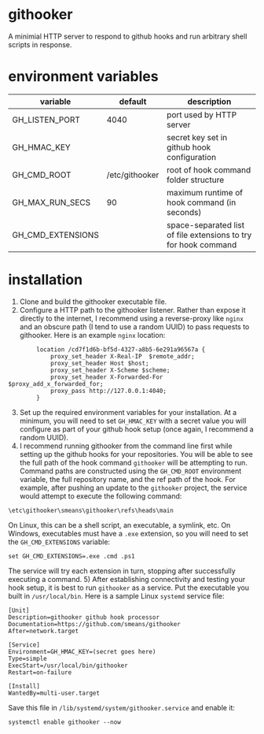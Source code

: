 # githooker
A minimial HTTP server to respond to github hooks and run arbitrary shell scripts in response.

# environment variables
variable | default | description
--- | --- | ---
GH_LISTEN_PORT | 4040 | port used by HTTP server
GH_HMAC_KEY | | secret key set in github hook configuration
GH_CMD_ROOT | /etc/githooker | root of hook command folder structure
GH_MAX_RUN_SECS | 90 | maximum runtime of hook command (in seconds)
GH_CMD_EXTENSIONS | | space-separated list of file extensions to try for hook command

# installation
1) Clone and build the githooker executable file.
2) Configure a HTTP path to the githooker listener. Rather than expose it directly to the internet, I recommend using a reverse-proxy like `nginx` and an obscure path (I tend to use a random UUID) to pass requests to githooker. Here is an example `nginx` location:
```
        location /cd7f1d6b-bf5d-4327-a8b5-6e291a96567a {
            proxy_set_header X-Real-IP  $remote_addr;
            proxy_set_header Host $host;
            proxy_set_header X-Scheme $scheme;
            proxy_set_header X-Forwarded-For $proxy_add_x_forwarded_for;
            proxy_pass http://127.0.0.1:4040;
        }
```
3) Set up the required environment variables for your installation. At a minimum, you will need to set `GH_HMAC_KEY` with a secret value you will configure as part of your github hook setup (once again, I recommend a random UUID).
4) I recommend running githooker from the command line first while setting up the github hooks for your repositories. You will be able to see the full path of the hook command `githooker` will be attempting to run. Command paths are constructed using the `GH_CMD_ROOT` environment variable, the full repository name, and the ref path of the hook. For example, after pushing an update to the `githooker` project, the service would attempt to execute the following command:
```
\etc\githooker\smeans\githooker\refs\heads\main
```
On Linux, this can be a shell script, an executable, a symlink, etc. On Windows, executables must have a `.exe` extension, so you will need to set the `GH_CMD_EXTENSIONS` variable:
```
set GH_CMD_EXTENSIONS=.exe .cmd .ps1
```
The service will try each extension in turn, stopping after successfully executing a command.
5) After establishing connectivity and testing your hook setup, it is best to run `githooker` as a service. Put the executable you built in `/usr/local/bin`. Here is a sample Linux `systemd` service file:

```
[Unit]
Description=githooker github hook processor
Documentation=https://github.com/smeans/githooker
After=network.target

[Service]
Environment=GH_HMAC_KEY=(secret goes here)
Type=simple
ExecStart=/usr/local/bin/githooker
Restart=on-failure

[Install]
WantedBy=multi-user.target
```

Save this file in `/lib/systemd/system/githooker.service` and enable it:

```
systemctl enable githooker --now
```
